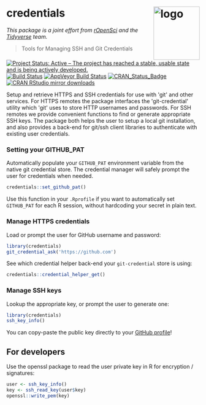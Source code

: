 # credentials <img src="https://jeroen.github.io/images/ropensci-tidyverse.png" align="right" alt="logo" width="120" height = "139" style = "border: none; float: right;">

*This package is a joint effort from [rOpenSci](https://ropensci.org/) and the [Tidyverse](https://www.tidyverse.org/) team.*

> Tools for Managing SSH and Git Credentials

[![Project Status: Active – The project has reached a stable, usable state and is being actively developed.](http://www.repostatus.org/badges/latest/active.svg)](http://www.repostatus.org/#active)
[![Build Status](https://travis-ci.org/r-lib/credentials.svg?branch=master)](https://travis-ci.org/r-lib/credentials)
[![AppVeyor Build Status](https://ci.appveyor.com/api/projects/status/github/r-lib/credentials?branch=master&svg=true)](https://ci.appveyor.com/project/jeroen/credentials)
[![CRAN_Status_Badge](http://www.r-pkg.org/badges/version/credentials)](http://cran.r-project.org/package=credentials)
[![CRAN RStudio mirror downloads](http://cranlogs.r-pkg.org/badges/credentials)](http://cran.r-project.org/web/packages/credentials/index.html)


Setup and retrieve HTTPS and SSH credentials for use with 'git' and 
other services. For HTTPS remotes the package interfaces the 'git-credential' 
utility which 'git' uses to store HTTP usernames and passwords. For SSH 
remotes we provide convenient functions to find or generate appropriate SSH 
keys. The package both helps the user to setup a local git installation, and
also provides a back-end for git/ssh client libraries to authenticate with 
existing user credentials.

### Setting your GITHUB_PAT

Automatically populate your `GITHUB_PAT` environment variable from the native git credential store. The credential manager will safely prompt the user for credentials when needed.

```r
credentials::set_github_pat()
```

Use this function in your `.Rprofile` if you want to automatically set `GITHUB_PAT` for each R session, without hardcoding your secret in plain text.

### Manage HTTPS credentials

Load or prompt the user for GitHub username and password:

```r
library(credentials)
git_credential_ask('https://github.com')
```

See which credential helper back-end your `git-credential` store is using:

```r
credentials::credential_helper_get()
```

### Manage SSH keys

Lookup the appropriate key, or prompt the user to generate one:

```r
library(credentials)
ssh_key_info()
```

You can copy-paste the public key directly to your [GitHub profile](https://github.com/settings/ssh/new)!

## For developers

Use the openssl package to read the user private key in R for encryption / signatures: 

```r
user <- ssh_key_info()
key <- ssh_read_key(user$key)
openssl::write_pem(key)
```


